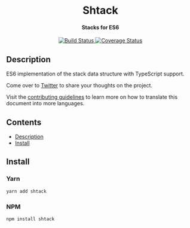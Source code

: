 <h1 align="center">
  Shtack
</h1>

<h4 align="center">
  Stacks for ES6
</h4>

<p align="center">
  <a href="https://travis-ci.com/klaussinani/shtack">
    <img alt="Build Status" src="https://travis-ci.com/klaussinani/shtack.svg?branch=master">
  </a>
  <a href='https://coveralls.io/github/klaussinani/shtack?branch=master'>
    <img alt="Coverage Status" src="https://coveralls.io/repos/github/klaussinani/shtack/badge.svg?branch=master">
  </a>
</p>

## Description

ES6 implementation of the stack data structure with TypeScript support.

Come over to [Twitter](https://twitter.com/klaussinani) to share your thoughts on the project.

Visit the [contributing guidelines](https://github.com/klaussinani/shtack/blob/master/contributing.md#translating-documentation) to learn more on how to translate this document into more languages.

## Contents

- [Description](#description)
- [Install](#install)

## Install

### Yarn

```bash
yarn add shtack
```

### NPM

```bash
npm install shtack
```

